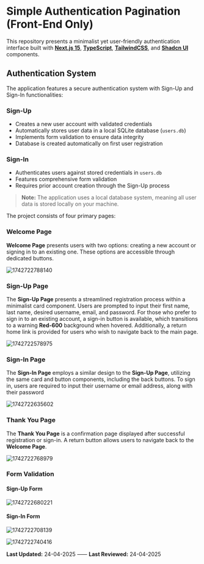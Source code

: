# Simple Authentication Pagination (Front-End Only)

This repository presents a minimalist yet user-friendly authentication interface built with **[Next.js 15](https://nextjs.org/ "NextJS")**, **[TypeScript](https://www.typescriptlang.org/docs/ "TypeScript")**, **[TailwindCSS](https://tailwindcss.com/ "TailwindCSS")**, and **[Shadcn UI](https://ui.shadcn.com/ "Shadcn UI")** components.

## Authentication System

The application features a secure authentication system with Sign-Up and Sign-In functionalities:

### Sign-Up

- Creates a new user account with validated credentials
- Automatically stores user data in a local SQLite database (`users.db`)
- Implements form validation to ensure data integrity
- Database is created automatically on first user registration

### Sign-In

- Authenticates users against stored credentials in `users.db`
- Features comprehensive form validation
- Requires prior account creation through the Sign-Up process

> **Note:** The application uses a local database system, meaning all user data is stored locally on your machine.

The project consists of four primary pages:

### Welcome Page

**Welcome Page** presents users with two options: creating a new account or signing in to an existing one. These options are accessible through dedicated buttons.

![1742722788140](image/README/1742722788140.png)

### Sign-Up Page

The **Sign-Up Page** presents a streamlined registration process within a minimalist card component. Users are prompted to input their first name, last name, desired username, email, and password. For those who prefer to sign in to an existing account, a sign-in button is available, which transitions to a warning **Red-600** background when hovered. Additionally, a return home link is provided for users who wish to navigate back to the main page.

![1742722578975](image/README/1742722578975.png)

### Sign-In Page

The **Sign-In Page** employs a similar design to the **Sign-Up Page**, utilizing the same card and button components, including the back buttons. To sign in, users are required to input their username or email address, along with their password

![1742722635602](image/README/1742722635602.png)

### Thank You Page

The **Thank You Page** is a confirmation page displayed after successful registration or sign-in. A return button allows users to navigate back to the **Welcome Page**.

![1742722768979](image/README/1742722768979.png)

### Form Validation

#### Sign-Up Form

![1742722680221](image/README/1742722680221.png)

#### Sign-In Form

![1742722708139](image/README/1742722708139.png)

![1742722740416](image/README/1742722740416.png)

**Last Updated:** 24-04-2025 ⸺ **Last Reviewed:** 24-04-2025

